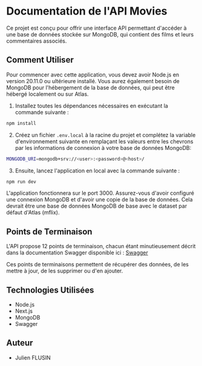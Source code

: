 # Documentation de l'API Movies

Ce projet est conçu pour offrir une interface API permettant d'accéder à une base de données stockée sur MongoDB, qui contient des films et leurs commentaires associés.

## Comment Utiliser

Pour commencer avec cette application, vous devez avoir Node.js en version 20.11.0 ou ultérieure installé. Vous aurez également besoin de MongoDB pour l'hébergement de la base de données, qui peut être hébergé localement ou sur Atlas.

1. Installez toutes les dépendances nécessaires en exécutant la commande suivante :
```bash
npm install
```

2. Créez un fichier `.env.local` à la racine du projet et complétez la variable d'environnement suivante en remplaçant les valeurs entre les chevrons par les informations de connexion à votre base de données MongoDB:
```bash
MONGODB_URI=mongodb+srv://<user>:<password>@<host>/
```

3. Ensuite, lancez l'application en local avec la commande suivante :
```bash	
npm run dev
```

L'application fonctionnera sur le port 3000. Assurez-vous d'avoir configuré une connexion MongoDB et d'avoir une copie de la base de données. Cela devrait être une base de données MongoDB de base avec le dataset par défaut d'Atlas (mflix).

## Points de Terminaison

L'API propose 12 points de terminaison, chacun étant minutieusement décrit dans la documentation Swagger disponible ici : [Swagger](http://localhost:3000/api-docs)

Ces points de terminaisons permettent de récupérer des données, de les mettre à jour, de les supprimer ou d'en ajouter.

## Technologies Utilisées

- Node.js
- Next.js
- MongoDB
- Swagger

## Auteur

- Julien FLUSIN